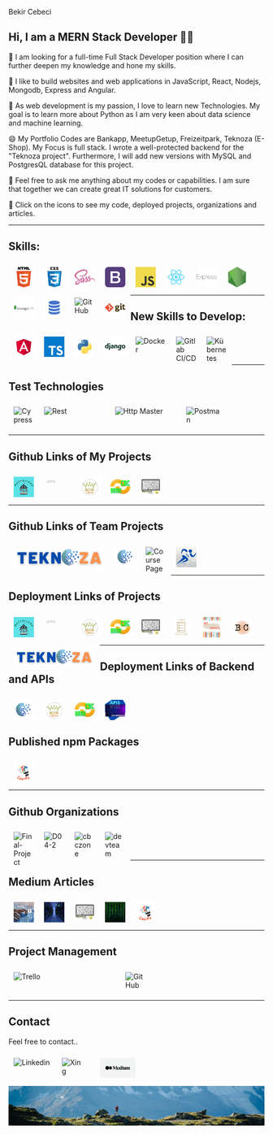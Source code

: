 Bekir Cebeci

## Hi, I am a MERN Stack Developer 👩‍💻

🔭 I am looking for a full-time Full Stack Developer position where I can further deepen my knowledge and hone my skills.

🌱 I like to build websites and web applications in JavaScript, React, Nodejs, Mongodb, Express and Angular.

👯 As web development is my passion, I love to learn new Technologies. My goal is to learn more about Python as I am very keen about data science and machine learning.

😄 My Portfolio Codes are Bankapp, MeetupGetup, Freizeitpark, Teknoza (E-Shop). My Focus is full stack. I wrote a well-protected backend for the "Teknoza project". Furthermore, I will add new versions with MySQL and PostgresQL database for this project.

💬 Feel free to ask me anything about my codes or capabilities. I am sure that together we can create great IT solutions for customers.

🔎 Click on the icons to see my code, deployed projects, organizations and articles.

---

## Skills:

<img align="left" alt="HTML5" width="40px" style="margin:10px;" src="https://raw.githubusercontent.com/github/explore/80688e429a7d4ef2fca1e82350fe8e3517d3494d/topics/html/html.png" />

<img align="left" alt="CSS3" width="40px" style="margin:10px;" src="https://raw.githubusercontent.com/github/explore/80688e429a7d4ef2fca1e82350fe8e3517d3494d/topics/css/css.png" />

<img align="left" alt="Sass" width="40px" style="margin:10px;" src="https://raw.githubusercontent.com/github/explore/80688e429a7d4ef2fca1e82350fe8e3517d3494d/topics/sass/sass.png" />

<img align="left" alt="Bootstrap" width="40px" style="margin:10px;" src="https://raw.githubusercontent.com/github/explore/80688e429a7d4ef2fca1e82350fe8e3517d3494d/topics/bootstrap/bootstrap.png" />

<img align="left" alt="JavaScript" width="40px" style="margin:10px;" src="https://raw.githubusercontent.com/github/explore/80688e429a7d4ef2fca1e82350fe8e3517d3494d/topics/javascript/javascript.png" />

<img align="left" alt="React" width="40px" style="margin:10px;" src="https://raw.githubusercontent.com/github/explore/80688e429a7d4ef2fca1e82350fe8e3517d3494d/topics/react/react.png" />

<img align="left" alt="Express" width="40px" style="margin:10px;" src="https://raw.githubusercontent.com/github/explore/80688e429a7d4ef2fca1e82350fe8e3517d3494d/topics/express/express.png" />

<img align="left" alt="Node.js" width="40px" style="margin:10px;" src="https://raw.githubusercontent.com/github/explore/80688e429a7d4ef2fca1e82350fe8e3517d3494d/topics/nodejs/nodejs.png" />

<img align="left" alt="Mongodb" width="40px" style="margin:10px;" src="https://raw.githubusercontent.com/github/explore/80688e429a7d4ef2fca1e82350fe8e3517d3494d/topics/mongodb/mongodb.png" />

<img align="left" alt="SQL" width="40px" style="margin:10px;" src="https://raw.githubusercontent.com/github/explore/80688e429a7d4ef2fca1e82350fe8e3517d3494d/topics/sql/sql.png" />

<img align="left" alt="GitHub" width="40px" style="margin:10px;" src="https://github.githubassets.com/images/modules/logos_page/GitHub-Mark.png" />

<img align="left" alt="Git" width="40px" style="margin:10px;" src="https://raw.githubusercontent.com/github/explore/80688e429a7d4ef2fca1e82350fe8e3517d3494d/topics/git/git.png" />

<br />
<br />
<br />

---

## New Skills to Develop:

<img align="left" alt="Angular" width="40px" style="margin:10px;"  src="https://raw.githubusercontent.com/github/explore/80688e429a7d4ef2fca1e82350fe8e3517d3494d/topics/angular/angular.png" />

<img align="left" alt="Typescript" width="40px" style="margin:10px;" src="https://raw.githubusercontent.com/github/explore/80688e429a7d4ef2fca1e82350fe8e3517d3494d/topics/typescript/typescript.png" />

<img align="left" alt="Python" width="40px" style="margin:10px;"  src="https://raw.githubusercontent.com/github/explore/80688e429a7d4ef2fca1e82350fe8e3517d3494d/topics/python/python.png" />

<img align="left" alt="Django" width="40px" style="margin:10px;"  src="https://raw.githubusercontent.com/github/explore/80688e429a7d4ef2fca1e82350fe8e3517d3494d/topics/django/django.png" />

<img align="left" alt="Docker" width="60px" style="margin:10px;"  src="https://www.docker.com/wp-content/uploads/2022/03/Moby-logo.png" />

<img align="left" alt="Gitlab CI/CD" width="40px" style="margin:10px;"  src="https://hub.datree.io/img/cicd/3.png" />

<img align="left" alt="Kübernetes" width="40px" style="margin:10px;"  src="https://upload.wikimedia.org/wikipedia/commons/thumb/3/39/Kubernetes_logo_without_workmark.svg/1200px-Kubernetes_logo_without_workmark.svg.png" />

<br />
<br />
<br />

---

## Test Technologies

<img align="left" alt="Cypress" width="40px" style="margin:10px;"  src="https://brandfetch.com/_next/image?url=https%3A%2F%2Fasset.brandfetch.io%2FidIq_kF0rb%2Fidv3zwmSiY.jpeg&w=1920&q=75" />

<img align="left" alt="Rest" width="120px" style="margin:10px;"  src="https://www.softwaretestinghelp.com/wp-content/qa/uploads/2017/04/VREST-Logo.jpg" />

<img align="left" alt="Http Master" width="120px" style="margin:10px;"  src="https://www.softwaretestinghelp.com/wp-content/qa/uploads/2017/04/HttpMaster-Logo.jpg" />

<img align="left" alt="Postman" width="70px" style="margin:10px;"  src="https://mms.businesswire.com/media/20190619005152/en/728506/23/pm-logo-vert%402x-100.jpg" />

<br />
<br />
<br />

---

## Github Links of My Projects

[<img align="left" alt="Freizeitpark" width="40px" style="margin:10px;" src="./public/images/matiguland-logo-2.png" />](https://github.com/bekircbc/freizeitpark)

[<img align="left" alt="apexcharts" width="40px" style="margin:10px;margin-right:20px;"  src="./public/images/apex.gif" />](https://github.com/bekircbc/apex-charts)

[<img align="left" alt="meetupgetup" width="40px" style="margin:10px;" src="./public/images/meetupgetup.png" />](https://github.com/bekircbc/meetup-getup-hetzner)

[<img align="left" alt="CBC Bank" width="40px" style="margin:10px;" src="./public/images/cbcbank.png" />](https://github.com/bekircbc/cbcbank-app)

[<img align="left" alt="numeraljs" width="40px" style="margin:10px;" src="./public/images/numeraljs.png" />](https://github.com/bekircbc/numeraljs-navbar-reactvite)

<br />
<br />
<br />

---

## Github Links of Team Projects

[<img align="left" alt="Teknoza" width="180px" style="margin:10px;" src="./public/images/logo-teknoza.png" />](https://github.com/final-project-onlineshop/teknoza)

[<img align="left" alt="backend-teknoza" width="40px" style="margin:10px;" src="./public/images/tknz.png" />](https://github.com/final-project-onlineshop/teknoza/tree/main/backend)

[<img align="left" alt="Course Page" width="40px" style="margin:10px;" src="https://avatars.githubusercontent.com/u/92315585?s=200&v=4" />](https://github.com/D04-2/DCI-Course)

[<img align="left" alt="EAD" width="40px" style="margin:10px;" src="./public/images/EAD.png" />](https://github.com/cbczone/ead-shop)

<br />
<br />
<br />

---

## Deployment Links of Projects

[<img align="left" alt="Freizeitpark" width="40px" style="margin:10px;" src="./public/images/matiguland-logo-2.png" />](https://freizeitpark.vercel.app/ "Matugiland")

[<img align="left" alt="apexcharts" width="40px" style="margin:10px;margin-right:20px;"  src="./public/images/apex.gif" />](https://apexchart-navbar-reactvite.netlify.app/ "Apex Charts")

[<img align="left" alt="meetupgetup" width="40px" style="margin:10px;" src="./public/images/meetupgetup.png" />](https://meetup-getup-hetzner.vercel.app/allmeetups "Meetup Getup")

[<img align="left" alt="CBC Bank" width="40px" style="margin:10px;" src="./public/images/cbcbank.png" />](https://cbcbank-app.vercel.app/ "Cbc Bank")

[<img align="left" alt="numeraljs" width="40px" style="margin:10px;" src="./public/images/numeraljs.png" />](https://numeraljs-navbar-reactvite.vercel.app/ "Numeraljs")

[<img align="left" alt="recoiljs" width="40px" style="margin:10px;" src="./public/images/todocounter.png" />](https://recoiljs-basic.vercel.app/ "Todo & Counter")

[<img align="left" alt="api-library" width="40px" style="margin:10px;" src="./public/images/apilibrary.png" />](https://api-library-frontend-ejs.netlify.app/ "API Library")

[<img align="left" alt="book-club" width="40px" style="margin:10px;" src="./public/images/bookclub.png" />](https://reducer-api-fetch.netlify.app/ "The Online Book Club")

[<img align="left" alt="frontend-teknoza" width="160px" style="margin:10px;" src="./public/images/logo-teknoza.png" />](https://teknoza-frontend.vercel.app/home "Teknoza")

<br />
<br />
<br />

---

## Deployment Links of Backend and APIs

[<img align="left" alt="backend-teknoza" width="40px" style="margin:10px;" src="./public/images/tknz.png" />](https://teknoza-cypress.bscebeci.de/api/products "Teknoza Backend")

[<img align="left" alt="backend-meetupgetup" width="40px" style="margin:10px;" src="./public/images/meetupgetup.png" />](https://meetupgetup.bscebeci.de/api/meetups "Meetup Getup Backend")

[<img align="left" alt="CBC Bank - json server" width="40px" style="margin:10px;" src="./public/images/cbcbank.png" />](https://cbcbank.bscebeci.de/accounts "Cbc Bank Backend - Json Server")

[<img align="left" alt="apis-for-beginner" width="40px" style="margin:10px;" src="./public/images/APIS.png" />](https://apis-for-beginner.bscebeci.de/api/books "APIs for beginner")

<br />
<br />
<br />

## Published npm Packages

[<img align="left" alt="Backend Nodejs" width="40px" style="margin:10px;" src="./public/images/Cebrify.png" />](https://www.npmjs.com/package/cebrify "Cebrify - My First Npm Package")

<br />
<br />
<br />

---

## Github Organizations

[<img align="left" alt="Final-Project" width="40px" style="margin:10px;" src="https://avatars.githubusercontent.com/u/112622793?s=200&v=4" />](https://github.com/final-project-onlineshop "Organizations - final-project-onlineshop")

[<img align="left" alt="D04-2" width="40px" style="margin:10px;" src="https://avatars.githubusercontent.com/u/92315585?s=200&v=4" />](https://github.com/D04-2 "Organizations - D04-2 (DCI Course Org)")

[<img align="left" alt="cbczone" width="40px" style="margin:10px;" src="https://avatars.githubusercontent.com/u/114934589?s=200&v=4" />](https://github.com/cbczone "Organizations - cbczone (Family Org)")

[<img align="left" alt="devteam" width="40px" style="margin:10px;" src="https://avatars.githubusercontent.com/u/105494394?s=200&v=4" />](https://github.com/bc-organization-devteam "Organizations - bc-organization-devteam")

<br />
<br />
<br />

---

## Medium Articles

[<img align="left" alt="Backend Nodejs" width="40px" style="margin:10px;" src="./public/images/artikel1.png" />](https://medium.com/@b.burakcebecii/an-examle-to-write-nodejs-backend-with-bcryptjs-and-jsonwebtoken-1a4b185872d3 "An Example to write Noejs Backend with Bcryptjs and Jsonwebtoken")

[<img align="left" alt="dotenv" width="40px" style="margin:10px;" src="./public/images/artikel2.png" />](https://medium.com/@b.burakcebecii/using-dotenv-and-protecting-your-username-and-passwords-cc20e127c6c5 "Using dotenv and protecting your username and passwords")

[<img align="left" alt="numeraljs" width="40px" style="margin:10px;" src="./public/images/numeraljs.png" />](https://medium.com/@b.burakcebecii/using-numeraljs-eb1800858f91 "Using Numeraljs")

[<img align="left" alt="jsonserver" width="40px" style="margin:10px;" src="./public/images/article4.png" />](https://medium.com/@b.burakcebecii/a-simple-backend-example-with-jsonserver-6cca7f64026b "A Simple Backend Example with Jsonserver")

[<img align="left" alt="Cebrify" width="40px" style="margin:10px;" src="./public/images/Cebrify.png" />](https://medium.com/@b.burakcebecii/cebrify-a-npm-package-79b374527a37 "Cebrify - A Npm Package")

<br />
<br />
<br />

---

## Project Management

[<img align="left" alt="Trello" width="200px" style="margin:10px;"  src="https://upload.wikimedia.org/wikipedia/commons/thumb/7/7a/Trello-logo-blue.svg/2560px-Trello-logo-blue.svg.png" />](https://github.com/D04-2/DCI-Course "Trello - DCI Course Organization")

[<img align="left" alt="GitHub" width="40px" style="margin:10px;" src="https://github.githubassets.com/images/modules/logos_page/GitHub-Mark.png" />](https://github.com/orgs/final-project-onlineshop/projects/2/views/5 "Github - Final Project Onlineshop")

<br />
<br />
<br />

---

## Contact

Feel free to contact..

[<img align="left" alt="Linkedin" width="75px" style="margin:10px;" src="https://qph.cf2.quoracdn.net/main-qimg-aebe52c5836835593474dc349266566c" />](https://www.linkedin.com/in/bekir-cebeci-a16a571a3/ "My Linkedin")

[<img align="left" alt="Xing" width="40px" style="margin:10px;" src="https://logosandtypes.com/wp-content/uploads/2020/08/xing.png" />](https://www.xing.com/profile/Bekir_Cebeci3/cv "My Xing")

[<img align="left" alt="Medium" width="70px" style="margin-top:10px;margin-left:25px;" src="./public/images/medium.png" />](https://medium.com/@b.burakcebecii "My Medium")

<br/>
<br/>
<br/>

![logo](./public/images/footer.png "I am a father 😉 a husband 😍 a gamer 🎮 a runner 🏃‍♂️ a cat lover 🐈‍⬛ with a big sense of humor ☕. Always willing to learn and open to innovations 🌏. Excited about working on ambitious projects 🎗with positive people. For more info, feel free to contact me🍀🎶🍀")
